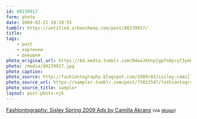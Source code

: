 ```yaml
---
id: 80239917
form: photo
date: 2009-02-21 18:20:55
tumblr: https://untitled.urbansheep.com/post/80239917/
title:
tags:
    - post
    - картинки
    - девушки
photo_original_url: https://64.media.tumblr.com/D4waJkhnpjgpfn8pryT3ymhYo1_540.jpg
photo: /media/80239917.jpg
photo_caption: 
photo_source: http://fashiontography.blogspot.com/2009/02/sisley-camilla-akrans-spring-2009.html
photo_source_url: https://sampler.tumblr.com/post/75022597/fashiontography-sisley-spring-2009-ads-by
photo_source_title: sampler
layout: post-photo.njk
---
```


<p><a href="http://feedproxy.google.com/~r/Fashiontography/~3/mwppRhGZoug/sisley-camilla-akrans-spring-2009.html">Fashiontography: Sisley Spring 2009 Ads by Camilla Akrans</a> <small>(via <a href="http://gkojax.tumblr.com/post/80036570">gkojax</a>)</small></p>
